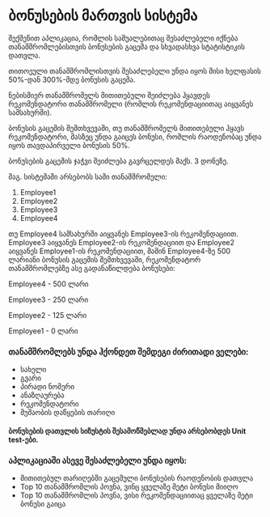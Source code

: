 # ბონუსების მართვის სისტემა

შექმენით აპლიკაცია, რომლის საშუალებითაც შესაძლებელი იქნება თანამშრომლებისთვის ბონუსების გაცემა და სხვადასხვა სტატისტიკის დათვლა.

თითოეული თანამშრომლისთვის შესაძლებელი უნდა იყოს მისი ხელფასის 50%-დან 300%-მდე ბონუსის გაცემა.

ნებისმიერ თანამშრომელს მითითებული შეიძლება ჰყავდეს რეკომენდატორი თანამშრომელი (რომლის რეკომენდაციითაც აიყვანეს სამსახურში).

ბონუსის გაცემის შემთხვევაში, თუ თანამშრომელს მითითებული ჰყავს რეკომენდატორი, მასზეც უნდა გაიცეს ბონუსი, რომლის რაოდენობაც უნდა იყოს თავდაპირველი ბონუსის 50%.

ბონუსების გაცემის ჯაჭვი შეიძლება გავრცელდეს მაქს. 3 დონეზე.

მაგ. სისტემაში არსებობს სამი თანამშრომელი:

1. Employee1
2. Employee2
3. Employee3
4. Employee4

თუ Employee4 სამსახურში აიყვანეს Employee3-ის რეკომენდაციით. Employee3 აიყვანეს Employee2-ის რეკომენდაციით და Employee2 აიყვანეს Employee1-ის რეკომენდაციით, მაშინ Employee4-ზე 500 ლარიანი ბონუსის გაცემის შემთხვევაში, რეკომენდატორ თანამშრომლებზე ასე გადანაწილდება ბონუსები:

Employee4 - 500 ლარი

Employee3 - 250 ლარი

Employee2 - 125 ლარი

Employee1 - 0 ლარი

### თანამშრომლებს უნდა ჰქონდეთ შემდეგი ძირითადი ველები:

- სახელი
- გვარი
- პირადი ნომერი
- ანაზღაურება
- რეკომენდატორი
- მუშაობის დაწყების თარიღი

#### ბონუსების დათვლის სიზუსტის შესამოწმებლად უნდა არსებობდეს Unit test-ები.

### აპლიკაციაში ასევე შესაძლებელი უნდა იყოს:

- მითითებულ თარიღებში გაცემული ბონუსების რაოდენობის დათვლა
- Top 10 თანამშრომლის პოვნა, ვინც ყველაზე მეტი ბონუსი მიიღო
- Top 10 თანამშრომლის პოვნა, ვისი რეკომენდაციითაც ყველაზე მეტი ბონუსი გაიცა
